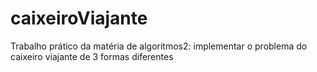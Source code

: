 # caixeiroViajante
Trabalho prático da matéria de algoritmos2: implementar o problema do caixeiro viajante de 3 formas diferentes
